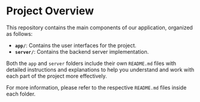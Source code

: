 # Project Overview

This repository contains the main components of our application, organized as follows:

- **`app/`**: Contains the user interfaces for the project.
- **`server/`**: Contains the backend server implementation.

Both the `app` and `server` folders include their own `README.md` files with detailed instructions and explanations to help you understand and work with each part of the project more effectively.

For more information, please refer to the respective `README.md` files inside each folder.